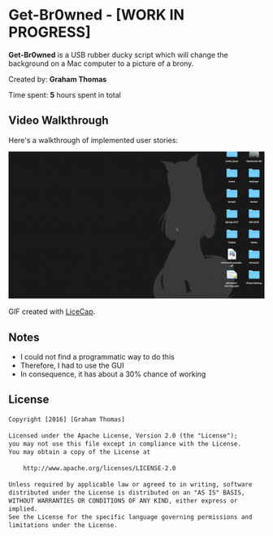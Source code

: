 # Get-Br0wned - [WORK IN PROGRESS]

**Get-Br0wned** is a USB rubber ducky script which will change the background on a Mac computer to a picture of a brony.

Created by: **Graham Thomas**

Time spent: **5** hours spent in total

## Video Walkthrough

Here's a walkthrough of implemented user stories:

![alt text](https://github.com/GrahamMThomas/Get-Br0wnd/blob/master/example.gif "Demo")

GIF created with [LiceCap](http://www.cockos.com/licecap/).

## Notes

+ I could not find a programmatic way to do this
+ Therefore, I had to use the GUI
+ In consequence, it has about a 30% chance of working

## License

    Copyright [2016] [Graham Thomas]

    Licensed under the Apache License, Version 2.0 (the "License");
    you may not use this file except in compliance with the License.
    You may obtain a copy of the License at

        http://www.apache.org/licenses/LICENSE-2.0

    Unless required by applicable law or agreed to in writing, software
    distributed under the License is distributed on an "AS IS" BASIS,
    WITHOUT WARRANTIES OR CONDITIONS OF ANY KIND, either express or implied.
    See the License for the specific language governing permissions and
    limitations under the License.
